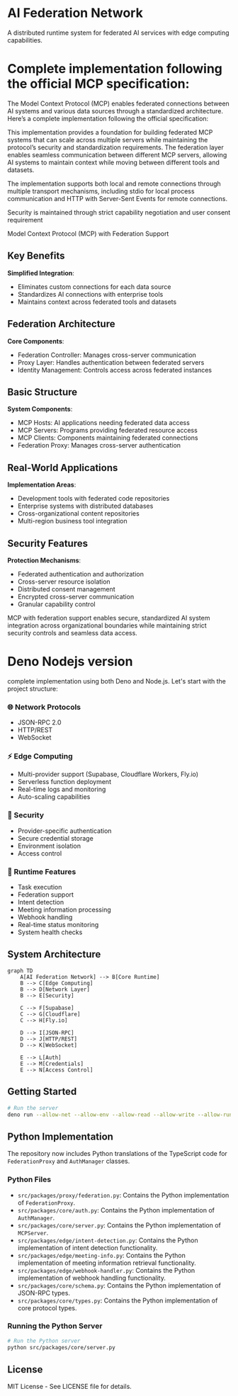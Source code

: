 # AI Federation Network

A distributed runtime system for federated AI services with edge computing capabilities.

# Complete implementation following the official MCP specification:

The Model Context Protocol (MCP) enables federated connections between AI systems and various data sources through a standardized architecture. Here’s a complete implementation following the official specification:

This implementation provides a foundation for building federated MCP systems that can scale across multiple servers while maintaining the protocol’s security and standardization requirements. The federation layer enables seamless communication between different MCP servers, allowing AI systems to maintain context while moving between different tools and datasets.

The implementation supports both local and remote connections through multiple transport mechanisms, including stdio for local process communication and HTTP with Server-Sent Events for remote connections. 

Security is maintained through strict capability negotiation and user consent requirement

Model Context Protocol (MCP) with Federation Support

## Key Benefits

**Simplified Integration**:
- Eliminates custom connections for each data source
- Standardizes AI connections with enterprise tools
- Maintains context across federated tools and datasets

## Federation Architecture

**Core Components**:
- Federation Controller: Manages cross-server communication
- Proxy Layer: Handles authentication between federated servers
- Identity Management: Controls access across federated instances

## Basic Structure

**System Components**:
- MCP Hosts: AI applications needing federated data access
- MCP Servers: Programs providing federated resource access
- MCP Clients: Components maintaining federated connections
- Federation Proxy: Manages cross-server authentication
 
## Real-World Applications

**Implementation Areas**:
- Development tools with federated code repositories
- Enterprise systems with distributed databases
- Cross-organizational content repositories
- Multi-region business tool integration

## Security Features

**Protection Mechanisms**:
- Federated authentication and authorization
- Cross-server resource isolation
- Distributed consent management
- Encrypted cross-server communication
- Granular capability control

MCP with federation support enables secure, standardized AI system integration across organizational boundaries while maintaining strict security controls and seamless data access.

# Deno Nodejs version 
complete implementation using both Deno and Node.js. Let's start with the project structure:


### 🌐 Network Protocols
- JSON-RPC 2.0
- HTTP/REST
- WebSocket

### ⚡ Edge Computing
- Multi-provider support (Supabase, Cloudflare Workers, Fly.io)
- Serverless function deployment
- Real-time logs and monitoring
- Auto-scaling capabilities

### 🔐 Security
- Provider-specific authentication
- Secure credential storage
- Environment isolation
- Access control

### 📡 Runtime Features
- Task execution
- Federation support
- Intent detection
- Meeting information processing
- Webhook handling
- Real-time status monitoring
- System health checks

## System Architecture

```mermaid
graph TD
    A[AI Federation Network] --> B[Core Runtime]
    B --> C[Edge Computing]
    B --> D[Network Layer]
    B --> E[Security]
    
    C --> F[Supabase]
    C --> G[Cloudflare]
    C --> H[Fly.io]
    
    D --> I[JSON-RPC]
    D --> J[HTTP/REST]
    D --> K[WebSocket]
    
    E --> L[Auth]
    E --> M[Credentials]
    E --> N[Access Control]
```

## Getting Started

```bash
# Run the server
deno run --allow-net --allow-env --allow-read --allow-write --allow-run src/apps/deno/server.ts
```

## Python Implementation

The repository now includes Python translations of the TypeScript code for `FederationProxy` and `AuthManager` classes.

### Python Files

- `src/packages/proxy/federation.py`: Contains the Python implementation of `FederationProxy`.
- `src/packages/core/auth.py`: Contains the Python implementation of `AuthManager`.
- `src/packages/core/server.py`: Contains the Python implementation of `MCPServer`.
- `src/packages/edge/intent-detection.py`: Contains the Python implementation of intent detection functionality.
- `src/packages/edge/meeting-info.py`: Contains the Python implementation of meeting information retrieval functionality.
- `src/packages/edge/webhook-handler.py`: Contains the Python implementation of webhook handling functionality.
- `src/packages/core/schema.py`: Contains the Python implementation of JSON-RPC types.
- `src/packages/core/types.py`: Contains the Python implementation of core protocol types.

### Running the Python Server

```bash
# Run the Python server
python src/packages/core/server.py
```

## License

MIT License - See LICENSE file for details.
